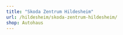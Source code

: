 ```yaml
---
title: "Skoda Zentrum Hildesheim"
url: /hildesheim/skoda-zentrum-hildesheim/
shop: Autohaus
---
```

